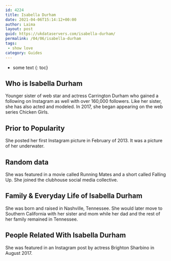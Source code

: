 ```yaml
---
id: 4224
title: Isabella Durham
date: 2021-04-06T15:14:12+00:00
author: Laima
layout: post
guid: https://ukdataservers.com/isabella-durham/
permalink: /04/06/isabella-durham
tags:
 - show love
category: Guides
---
```


* some text
{: toc}


## Who is Isabella Durham
                  
                  
                  
Younger sister of web star and actress Carrington Durham who gained a following on Instagram as well with over 160,000 followers. Like her sister, she has also acted and modeled. In 2017, she began appearing on the web series Chicken Girls. 
                  
              
            
              
            
                
                
                
## Prior to Popularity
                  
                  
                  
She posted her first Instagram picture in February of 2013. It was a picture of her underwater.
                  
              
            
              
            
                
                
                
## Random data
                  
                  
                  
She was featured in a movie called Running Mates and a short called Falling Up. She joined the clubhouse social media collective.
                  
              
            
              
            
                
                
                
## Family & Everyday Life of Isabella Durham
                  
                  
                  
She was born and raised in Nashville, Tennessee. She would later move to Southern California with her sister and mom while her dad and the rest of her family remained in Tennessee.
                  
              
            
              
            
                
                
                
## People Related With Isabella Durham
                  
                  
                  
She was featured in an Instagram post by actress Brighton Sharbino in August 2017. 
                  
              
            
              
            
                
              
            
              
              
            
            
              
            
          
          
          